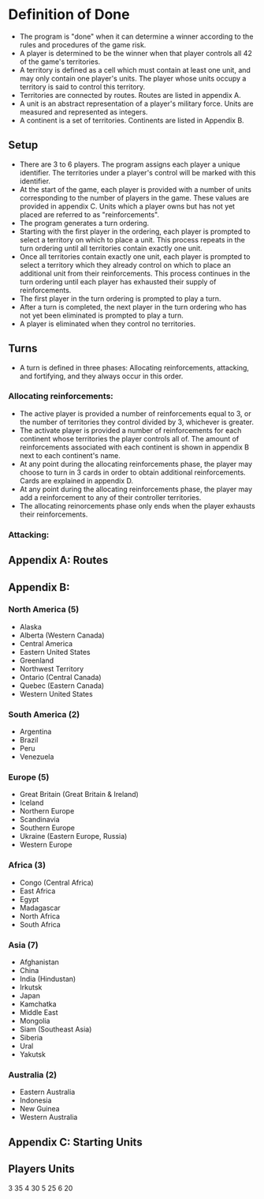 # Definition of Done
- The program is "done" when it can determine a winner according to the rules and procedures of the game risk.
- A player is determined to be the winner when that player controls all 42 of the game's territories.
- A territory is defined as a cell which must contain at least one unit, and may only contain one player's units. The player whose units occupy a territory is said to control this territory.
- Territories are connected by routes. Routes are listed in appendix A.
- A unit is an abstract representation of a player's military force. Units are measured and represented as integers.
- A continent is a set of territories. Continents are listed in Appendix B.

## Setup
- There are 3 to 6 players. The program assigns each player a unique identifier. The territories under a player's control will be marked with this identifier. 
- At the start of the game, each player is provided with a number of units corresponding to the number of players in the game. These values are provided in appendix C. Units which a player owns but has not yet placed are referred to as "reinforcements".
- The program generates a turn ordering.
- Starting with the first player in the ordering, each player is prompted to select a territory on which to place a unit. This process repeats in the turn ordering until all territories contain exactly one unit. 
- Once all territories contain exactly one unit, each player is prompted to select a territory which they already control on which to place an additional unit from their reinforcements. This process continues in the turn ordering until each player has exhausted their supply of reinforcements. 
- The first player in the turn ordering is prompted to play a turn.
- After a turn is completed, the next player in the turn ordering who has not yet been eliminated is prompted to play a turn.
- A player is eliminated when they control no territories.

## Turns
- A turn is defined in three phases: Allocating reinforcements, attacking, and fortifying, and they always occur in this order.
### Allocating reinforcements:
- The active player is provided a number of reinforcements equal to 3, or the number of territories they control divided by 3, whichever is greater.
- The activate player is provided a number of reinforcements for each continent whose territories the player controls all of. The amount of reinforcements associated with each continent is shown in appendix B next to each continent's name.
- At any point during the allocating reinforcements phase, the player may choose to turn in 3 cards in order to obtain additional reinforcements. Cards are explained in appendix D.
- At any point during the allocating reinforcements phase, the player may add a reinforcement to any of their controller territories.
- The allocating reinorcements phase only ends when the player exhausts their reinforcements.
### Attacking:


## Appendix A: Routes

## Appendix B:
### North America (5)
- Alaska
- Alberta (Western Canada)
- Central America
- Eastern United States
- Greenland
- Northwest Territory
- Ontario (Central Canada)
- Quebec (Eastern Canada)
- Western United States

### South America (2)
- Argentina
- Brazil
- Peru
- Venezuela

### Europe (5)
- Great Britain (Great Britain & Ireland)
- Iceland
- Northern Europe
- Scandinavia
- Southern Europe
- Ukraine (Eastern Europe, Russia)
- Western Europe

### Africa (3)
- Congo (Central Africa)
- East Africa
- Egypt
- Madagascar
- North Africa
- South Africa

### Asia (7)
- Afghanistan
- China
- India (Hindustan)
- Irkutsk
- Japan
- Kamchatka
- Middle East
- Mongolia
- Siam (Southeast Asia)
- Siberia
- Ural
- Yakutsk

### Australia (2)
- Eastern Australia
- Indonesia
- New Guinea
- Western Australia


## Appendix C: Starting Units
Players    Units
----------------
3	35
4	30
5	25
6	20
